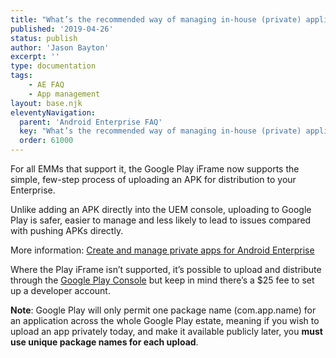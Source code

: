 ```yaml
---
title: "What’s the recommended way of managing in-house (private) applications?"
published: '2019-04-26'
status: publish
author: 'Jason Bayton'
excerpt: ''
type: documentation
tags: 
    - AE FAQ
    - App management
layout: base.njk
eleventyNavigation:
  parent: 'Android Enterprise FAQ'
  key: "What’s the recommended way of managing in-house (private) applications?"
  order: 61000
--- 
```

For all EMMs that support it, the Google Play iFrame now supports the simple, few-step process of uploading an APK for distribution to your Enterprise.

Unlike adding an APK directly into the UEM console, uploading to Google Play is safer, easier to manage and less likely to lead to issues compared with pushing APKs directly.

More information: [Create and manage private apps for Android Enterprise](/android/create-and-manage-private-apps-for-android-enterprise/)

Where the Play iFrame isn’t supported, it’s possible to upload and distribute through the [Google Play Console](https://play.google.com/apps/publish/) but keep in mind there’s a $25 fee to set up a developer account.

**Note**: Google Play will only permit one package name (com.app.name) for an application across the whole Google Play estate, meaning if you wish to upload an app privately today, and make it available publicly later, you **must use unique package names for each upload**.

